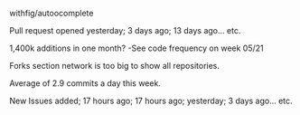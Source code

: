 withfig/autoocomplete

Pull request opened yesterday; 3 days ago; 13 days ago... etc.

1,400k additions in one month? -See code frequency on week 05/21

Forks section network is too big to show all repositories.

Average of 2.9 commits a day this week.

New Issues added; 17 hours ago; 17 hours ago; yesterday; 3 days ago... etc.
